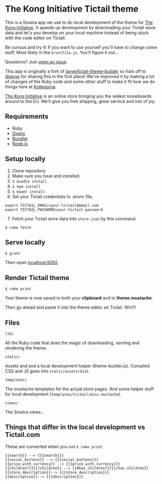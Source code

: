 # The Kong Initiative Tictail theme

This is a Sinatra app we use to do local development of the theme for [The Kong Initiative](http://www.konginitiative.com). It speeds up development by downloading your Tictail store data and let's you develop on your local machine instead of being stuck with the code editor on Tictail.

Be curious and try it! If you want to use yourself you'll have to change some stuff. Most likely in the `Gruntfile.js`. You'll figure it out…

Questions? Just [open an issue](https://github.com/kollegorna/kong-tictail-theme/issues).

This app is originally a fork of [javve/tictail-theme-builder](https://github.com/javve/tictail-theme-builder) so hats off to [@javve](https://twitter.com/javve) for sharing this in the first place!
We've improved it by making a lot of changes of the Ruby code and some other stuff to make it fit how we do things here at [Kollegorna](https://labs.kollegorna.se).

[The Kong Initiative](http://www.konginitiative.com) is an online store bringing you the widest snowboards around to the EU. We'll give you free shipping, great service and lots of joy.

## Requirements
* Ruby
* [Direnv](http://direnv.net/)
* [Bundler](https://rubygems.org/gems/bundler)
* [Node.js](http://nodejs.org)

## Setup locally
1. Clone repository
2. Make sure you have  and  installed.
3. `$ bundle install`
4. `$ npm install`
5. `$ bower install`
6. Set your Tictail credentials to .envrc file,  
  ```
  export TICTAIL_EMAIL=your-tictail@email.com  
  export TICTAIL_PASSWORD=your-tictail-password
  ```
7. Fetch your Tictail store data into `store.json` by this command:
  ```
  $ rake fetch
  ```

## Serve locally
  ```
  $ grunt
  ```

Then open [localhost:9292](http://localhost:9292).

## Render Tictail theme
  ```
  $ rake print
  ```

Your theme is now saved to both your __clipboard__ and to __theme.mustache__.

Then go ahead and paste it into the theme editor on Tictail. Win!!!

## Files

```
lib/
```
All the Ruby code that does the magic of downloading, serving and rendering the theme.

```
static/
```
Assets and and a local development helper (theme-builder.js).
Compiled CSS and JS goes into `static/assets/dist`.

```
templates/
```
The mustache templates for the actual store pages. And some helper stuff for local development (`templates/tictail/misc.mustache`).

```
views/
```
The Sinatra views…

## Things that differ in the local development vs Tictail.com
These are converted when you run `$ rake print`.

```
{{search}} --> {{{search}}}
{{social_buttons}} --> {{{social_buttons}}}
{{price_with_currency}} --> {{{price_with_currency}}}
{{children?}}{{/children}} --> {{#has_children?}}{{/has_children}}
{{store_description}}--> {{{store_description}}}
{{description}}--> {{{description}}}
```
